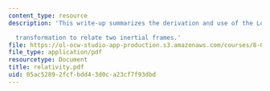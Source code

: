 ```yaml
---
content_type: resource
description: 'This write-up summarizes the derivation and use of the Lorentz

  transformation to relate two inertial frames.'
file: https://ol-ocw-studio-app-production.s3.amazonaws.com/courses/8-022-physics-ii-electricity-and-magnetism-fall-2004/05ac52892fcfbdd43d0ca23cf7f93dbd_relativity.pdf
file_type: application/pdf
resourcetype: Document
title: relativity.pdf
uid: 05ac5289-2fcf-bdd4-3d0c-a23cf7f93dbd
---
```

